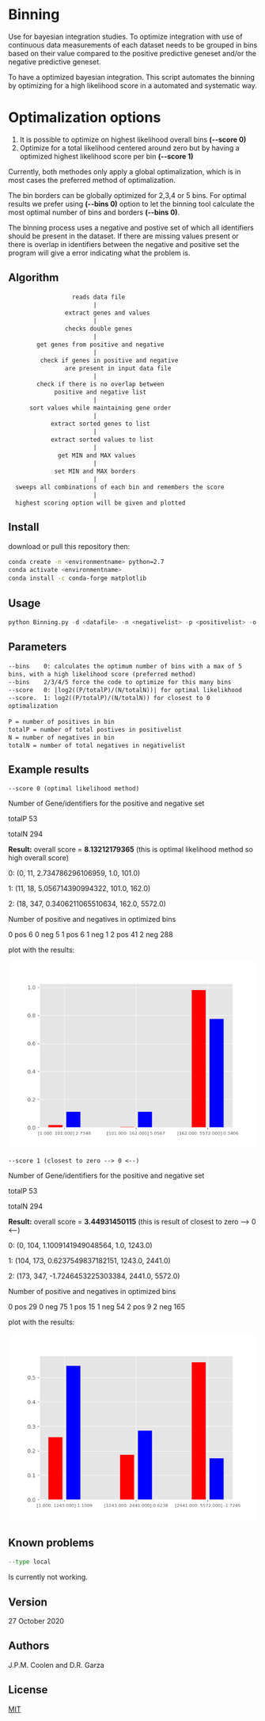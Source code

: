 # Binning
Use for bayesian integration studies.
To optimize integration with use of continuous data measurements of each dataset needs to be grouped in bins based on their value 
compared to the positive predictive geneset and/or the negative predictive geneset.

To have a optimized bayesian integration.
This script automates the binning by optimizing for a high likelihood score in a automated and systematic way.

# Optimalization options
1) It is possible to optimize on highest likelihood overall bins **(--score 0)**
2) Optimize for a total likelihood centered around zero but by having a optimized highest likelihood score per bin **(--score 1)**

Currently, both methodes only apply a global optimalization, which is in most cases the preferred method of optimalization.

The bin borders can be globally optimized for 2,3,4 or 5 bins.
For optimal results we prefer using **(--bins 0)** option to let the binning tool calculate the most optimal number of bins and borders **(--bins 0)**.

The binning process uses a negative and postive set of which all identifiers should be present in the dataset. 
If there are missing values present or there is overlap in identifiers between the negative and positive set 
the program will give a error indicating what the problem is.

## Algorithm
                      reads data file
                            |
                    extract genes and values
                            |
                    checks double genes
                            |
            get genes from positive and negative
                            |
             check if genes in positive and negative
                    are present in input data file
                            |
            check if there is no overlap between
                 positive and negative list
                            |
          sort values while maintaining gene order
                            |
                extract sorted genes to list
                            |
                extract sorted values to list
                            |
                  get MIN and MAX values
                            |
                 set MIN and MAX borders
                            |
      sweeps all combinations of each bin and remembers the score
                            |
      highest scoring option will be given and plotted

## Install
download or pull this repository then:

```bash
conda create -n <environmentname> python=2.7
conda activate <environmentname>
conda install -c conda-forge matplotlib
```

## Usage
```python
python Binning.py -d <datafile> -n <negativelist> -p <positivelist> -o <outputfilename> [--bins 0/2/3/4] [--type local/global] [--score 0/1]
```

## Parameters
```
--bins    0: calculates the optimum number of bins with a max of 5 bins, with a high likelihood score (preferred method)
--bins    2/3/4/5 force the code to optimize for this many bins
--score   0: |log2((P/totalP)/(N/totalN))| for optimal likelikhood
--score.  1: log2((P/totalP)/(N/totalN)) for closest to 0 optimalization

P = number of positives in bin
totalP = number of total postives in positivelist
N = number of negatives in bin
totalN = number of total negatives in negativelist
```

## Example results
```
--score 0 (optimal likelihood method)
```
Number of Gene/identifiers for the positive and negative set

totalP 53

totalN 294

**Result:**
overall score = **8.13212179365** (this is optimal likelihood method so high overall score)

0: (0, 11, 2.734786296106959, 1.0, 101.0)

1: (11, 18, 5.056714390994322, 101.0, 162.0)

2: (18, 347, 0.3406211065510634, 162.0, 5572.0)

Number of positive and negatives in optimized bins

0 pos  6
0 neg  5
1 pos  6
1 neg  1
2 pos  41
2 neg  288

plot with the results:

![alt tag](https://github.com/JordyCoolen/Binning/blob/main/example/example_opt_likelihood.png)

```
--score 1 (closest to zero --> 0 <--)
```

Number of Gene/identifiers for the positive and negative set

totalP 53

totalN 294

**Result:**
overall score = **3.44931450115** (this is result of closest to zero --> 0 <--)

0: (0, 104, 1.1009141949048564, 1.0, 1243.0)

1: (104, 173, 0.6237549837182151, 1243.0, 2441.0)

2: (173, 347, -1.7246453225303384, 2441.0, 5572.0)

Number of positive and negatives in optimized bins

0 pos  29
0 neg  75
1 pos  15
1 neg  54
2 pos  9
2 neg  165

plot with the results:

![alt tag](https://github.com/JordyCoolen/Binning/blob/main/example/example_closest_to_zero2.png)

## Known problems
```python
--type local
```
Is currently not working.

## Version
27 October 2020

## Authors
J.P.M. Coolen and D.R. Garza

## License
[MIT](https://choosealicense.com/licenses/mit/)
